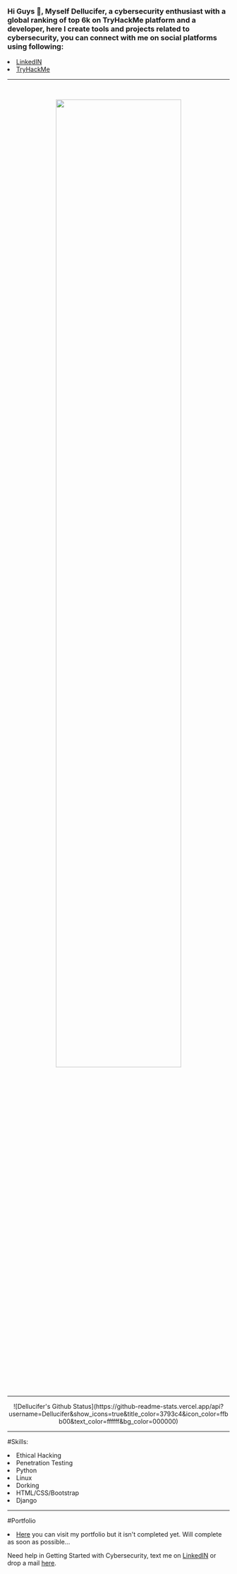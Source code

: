 ### Hi Guys 👋, Myself Dellucifer, a cybersecurity enthusiast with a global ranking of top 6k on TryHackMe platform and a developer, here I create tools and projects related to cybersecurity, you can connect with me on social platforms using following:
<li><a href="https://www.linkedin.com/in/priyanshu-choudhary-004270209/">LinkedIN</a>
<li><a href="https://tryhackme.com/p/priyanshu99285">TryHackMe</a>
<br><hr><br>
 
 <div>
<p align='center'>
<img src="https://avatars.githubusercontent.com/u/84488210?v=4" width=75%>
</p>
 </div>
 
 <div align = "center">
 <hr>
![Dellucifer's Github Status](https://github-readme-stats.vercel.app/api?username=Dellucifer&show_icons=true&title_color=3793c4&icon_color=ffbb00&text_color=ffffff&bg_color=000000)
<hr>
</div>
  
 #Skills:
 <li> Ethical Hacking
 <li> Penetration Testing
 <li> Python
 <li> Linux
 <li> Dorking
 <li> HTML/CSS/Bootstrap
 <li> Django
  
 <hr>
  
 #Portfolio
<li><a href="https://dellucifer.github.io/portfolio">Here</a> you can visit my portfolio but it isn't completed yet. Will complete as soon as possible...
 
 Need help in Getting Started with Cybersecurity, text me on <a href="https://www.linkedin.com/in/priyanshu-choudhary-004270209/">LinkedIN</a> or drop a mail <a href="mailto: pg99285@gmail.com">here</a>.

